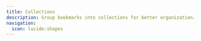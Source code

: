 ```yaml
---
title: Collections
description: Group bookmarks into collections for better organization.
navigation:
  icon: lucide:shapes
---
```

